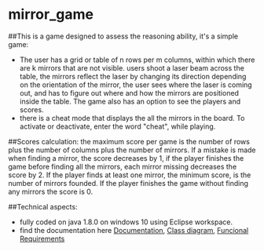 # mirror_game
##This is a game designed to assess the reasoning ability, it's a simple game: 
- The user has a grid or table of n rows per m columns, within which there are k mirrors that are not visible.
users shoot a laser beam across the table, the mirrors reflect the laser by changing its direction depending on the orientation of the mirror,
the user sees where the laser is coming out, and has to figure out where and how the mirrors are positioned inside the table.
The game also has an option to see the players and scores.
- there is a cheat mode that displays the all the mirrors in the board. To activate or deactivate, enter the word "cheat", while playing.

##Scores calculation:
the maximum score per game is the number of rows plus the number of columns plus the number of mirrors.
If a mistake is made when finding a mirror, the score decreases by 1, if the player finishes the game before finding all the mirrors, each mirror missing decreases the score by 2.
If the player finds at least one mirror, the minimum score, is the number of mirrors founded.
If the player finishes the game without finding any mirrors the score is 0.

##Technical aspects:

- fully coded on java 1.8.0 on windows 10 using Eclipse workspace.
- find the documentation here [Documentation](https://github.com/SeanQO/mirror_game/tree/main/doc), [Class diagram](https://github.com/SeanQO/mirror_game/blob/main/doc/class_diagram.pdf), [Funcional Requirements](https://github.com/SeanQO/mirror_game/blob/main/doc/functional_requirements.pdf)